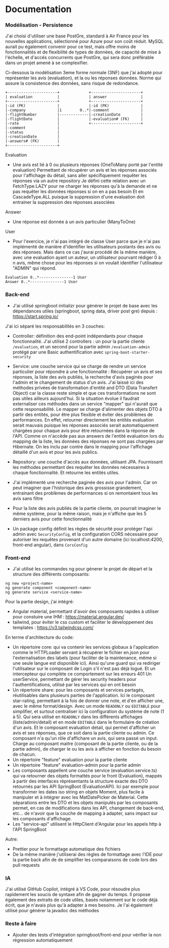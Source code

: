 # Documentation

### Modélisation - Persistence

J'ai choisi d'utiliser une base PostGre, standard à Air France pour les nouvelles applications, sélectionné pour Azure pour son coût réduit.
MySQL aurait pu également convenir pour ce test, mais offre moins de fonctionnalités et de flexibilité de types de données, de capacité de mise à l'échelle,
et d'accés concurrents que PostGre, qui sera donc préférable dans un projet amené à se complexifier.

Ci-dessous la modélisation 3eme forme normale (3NF) que j'ai adopté pour représenter les avis (evaluation), et la ou les réponses données.
Norme qui assure la consistence des données, sans risque de redondance.

```
+----------------------+             +----------------------+
| evaluation           |             | answer               |
+----------------------+             +----------------------+
|-id (PK)              |             |-id (PK)              |
|-company              |1        0..*|-comment              |
|-flightNumber         |-------------|-creationDate         |
|-flightDate           |             |-evaluation# (FK)     |
|-rate                 |             +----------------------+
|-comment              |
|-status               |
|-creationDate         |
|-answers# (FK)        |
+----------------------+
```

Evaluation

- Une avis est lié à 0 ou plusieurs réponses (OneToMany porté par l'entité evaluation)
  Permettant de récupérer un avis et les réponses associés pour l'affichage du détail, sans aller spécifiquement requêter les réponses via un autre repository
  Je défini cette relation avec un FetchType.LAZY pour ne charger les réponses qu'à la demande et ne pas requêter les données réponses si on en a pas besoin
  Et en CascadeType.ALL puisque la suppression d'une evaluation doit entrainer la suppression des réponses associées

Answer

- Une réponse est donnée à un avis particulier (ManyToOne)

User

- Pour l'exercice, je n'ai pas intégré de classe User parce que je n'ai pas implémenté de manière d'identifier les utilisateurs postants des avis ou des réponses.
  Mais dans ce cas j'aurai procédé de la même manière, avec une evaluation ayant un auteur, un utilisateur pourvant rédiger 0 à n avis, même chose pour les réponses si on voulait identifier l'utilisateur "ADMIN" qui répond.

```
Evaluation 0..*---------------1 User
Answer 0..*---------------1 User
```

### Back-end

- J'ai utilisé springboot initializr pour générer le projet de base avec les dépendances utiles (springboot, spring data, driver post gre) depuis : https://start.spring.io/

J'ai ici séparé les responsabilités en 3 couches:

- Controller: définition des end-point indépendants pour chaque fonctionnalité.
  J'ai utilisé 2 controllers : un pour la partie cliente `/evaluation`, et un second pour la partie admin `/evaluation-admin` protégé par une Basic authentification avec `spring-boot-starter-security`
- Service: une couche service qui se charge de rendre un service particulier pour répondre à une fonctionnalité :
  Récupérer un avis et ses réponses, la liste des avis publiés, la recherche d'avis paginés pour l'admin et le changement de status d'un avis.
  J'ai laissé ici des méthodes privées de transformation d'entité and DTO (Data Transfert Object) car la classe reste simple et que ces transformations ne sont pas utiles ailleurs aujourd'hui.
  Si la situation évolue il faudrait externaliser ces méthodes dans un service "mapper" qui n'aurait que cette responsabilité.
  Le mapper se charge d'alimenter des objets DTO à partir des entités, pour être plus flexible et éviter des problèmes de performances.
  En effet, retourner directement les entités evaluation serait mauvais puisque les réponses associés serait automatiquement chargées pour chaque avis pour être retournées dans la réponse de l'API.
  Comme on n'accède pas aux answers de l'entité evaluation lors du mapping de la liste, les données des réponses ne sont pas chargées par Hibernate.
  On les inclu par contre dans le mapping pour l'affichage détaillé d'un avis et pour les avis publics.
- Repository: une couche d'accès aux données, utilisant JPA.
  Fournissant les méthodes permettant des requêter les données nécessaires à chaque fonctionnalité.
  Et retourne les entités utiles.

- J'ai implémenté une recherche paginée des avis pour l'admin.
  Car on peut imaginer que l'historique des avis grossisse grandement, entrainant des problèmes de performances si on remontaient tous les avis sans filtre
- Pour la liste des avis publiés de la partie cliente, on pourrait imaginer le même système, pour la même raison, mais je n'affiche que les 5 derniers avis pour cette fonctionnalité

- Un package config définit les règles de sécurité pour protéger l'api admin avec `SecurityConfig`, et la configuration CORS nécessaire pour autoriser les requêtes provenant d'un autre domaine (ici localhost:4200, front-end angular), dans `CorsConfig`

### Front-end

- J'ai utilisé les commandes ng pour génerer le projet de départ et la structure des différents composants:

```
ng new <project-name>
ng generate component <component-name>
ng generate service <service-name>
```

Pour la partie design, j'ai intégré:

- Angular material, permettant d'avoir des composants rapides à utiliser pour constuire une IHM : https://material.angular.dev/
- tailwind, pour éviter le css custom et faciliter le développement des templates : https://v3.tailwindcss.com/

En terme d'architecture du code:

- Un répertoire core:
  qui va contenir les services globaux à l'application
  comme le HTTPLoader servant à récupérer le fichier en.json pour l'externalisation des labels (pour faciliter de la maintenance, même si une seule langue est disponible ici).
  Ainsi qu'une guard qui va rediriger l'utilisateur sur le composant de Login s'il n'est pas déjà logué. Et un intercepteur qui complète ce comportement sur les erreurs 401
  Un userService, permettant de gérer les security headers pour l'authentifications, utilisé par les services qui en ont besoin
- Un répertoire share:
  pour les composants et services partagés, réutilisables dans plusieurs parties de l'application.
  Ici le composant star-rating, permettant à la fois de donner une note, et d'en afficher une, avec le même format/design.
  Avec un mode `READONLY` ou `EDITABLE` pour simplifier, et surtout centraliser ici la configuration du système de note (1 à 5).
  Qui sera utilisé en `READONLY` dans les différents affichages (liste/admin/detail) et en mode `EDITABLE` dans le formulaire de création d'un avis.
  Et le composant evaluation detail, qui permet d'afficher un avis et ses réponses, que ce soit dans la partie cliente ou admin.
  Ce composant n'a qu'un rôle d'affichare un avis, qui sera passé un input. Charge au composant maitre (composant de la partie cliente, ou de la partie admin), de charger le ou les avis à afficher en fonction du besoin de chacun.
- Un répertoire "feature" evaluation pour la partie cliente
- Un répertoire "feature" evaluation-admin pour la partie admin
- Les composants appellent une couche service (evaluation.service.ts) qui va retourner des objets formattés pour le front (Evaluation), mappés à partir des interfaces réprésentants la structure exacte des DTO retournés par les API SpringBoot (EvaluationAPI).
  Ici par exemple pour transformer les dates iso string en objets Moment, plus facile à manipuler et à intégrer avec les MatDatePicker de Material.
  Cette séparations entre les DTO et les objets manipulés par les composants permet, en cas de modifications dans les API, changement de back-end, etc... de n'avoir que la couche de mapping à adapter, sans impact sur les composants d'affichage.
- Les "service-api" utilisent le HttpClient d'Angular pour les appels http à l'API SpringBoot

Autre:

- Prettier pour le formattage automatique des fichiers
- De la même manière j'utiliserai des règles de formattage avec l'IDE pour la partie back
  afin de de simplifier les comparaisons de code lors des pull requests

### IA

J'ai utilisé GitHub Copilot, intégré à VS Code, pour résoudre plus rapidement les soucis de syntaxe afin de gagner du temps.
Il propose également des extraits de code utiles, basés notamment sur le code déjà écrit, que je n'avais plus qu'à adapter à mes besoins.
Je l'ai également utilisé pour générer la javadoc des méthodes

### Reste à faire

- Ajouter des tests d'intégration springboot/front-end pour vérifier la non régression automatiquement

